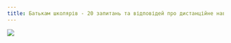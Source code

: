 ```yaml
---
title: Батькам школярів - 20 запитань та відповідей про дистанційне навчання
---
```


[![](https://eo.gov.ua/wp-content/uploads/2021/01/roziasnennia-dlia-batkiv9-1068x665.png)](https://eo.gov.ua/2021/01/12/batkam-shkoliariv-20-zapytan-ta-vidpovidey-pro-dystantsiyne-navchannia/)
